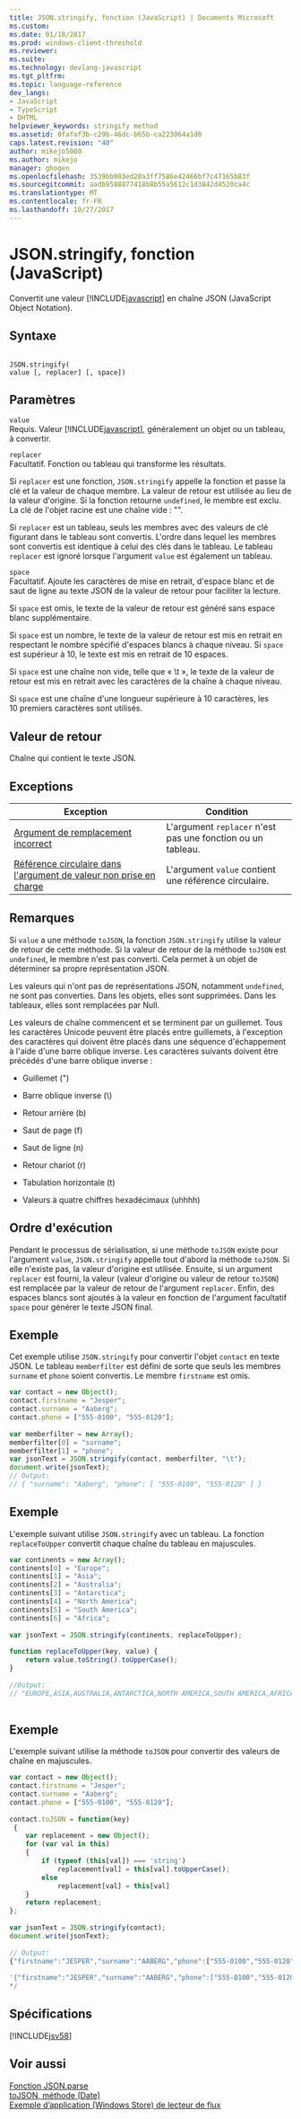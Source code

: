 ```yaml
---
title: JSON.stringify, fonction (JavaScript) | Documents Microsoft
ms.custom: 
ms.date: 01/18/2017
ms.prod: windows-client-threshold
ms.reviewer: 
ms.suite: 
ms.technology: devlang-javascript
ms.tgt_pltfrm: 
ms.topic: language-reference
dev_langs:
- JavaScript
- TypeScript
- DHTML
helpviewer_keywords: stringify method
ms.assetid: 0fafaf3b-c29b-46dc-b65b-ca223064a1d0
caps.latest.revision: "40"
author: mikejo5000
ms.author: mikejo
manager: ghogen
ms.openlocfilehash: 3539bb003ed20a3ff7586e42466bf7c47165b83f
ms.sourcegitcommit: aadb9588877418b8b55a5612c1d3842d4520ca4c
ms.translationtype: MT
ms.contentlocale: fr-FR
ms.lasthandoff: 10/27/2017
---
```

# <a name="jsonstringify-function-javascript"></a>JSON.stringify, fonction (JavaScript)
Convertit une valeur [!INCLUDE[javascript](../../javascript/includes/javascript-md.md)] en chaîne JSON (JavaScript Object Notation).  
  
## <a name="syntax"></a>Syntaxe  
  
```  
  
JSON.stringify(  
value [, replacer] [, space])  
```  
  
## <a name="parameters"></a>Paramètres  
 `value`  
 Requis. Valeur [!INCLUDE[javascript](../../javascript/includes/javascript-md.md)], généralement un objet ou un tableau, à convertir.  
  
 `replacer`  
 Facultatif. Fonction ou tableau qui transforme les résultats.  
  
 Si `replacer` est une fonction, `JSON.stringify` appelle la fonction et passe la clé et la valeur de chaque membre. La valeur de retour est utilisée au lieu de la valeur d'origine. Si la fonction retourne `undefined`, le membre est exclu. La clé de l'objet racine est une chaîne vide : "".  
  
 Si `replacer` est un tableau, seuls les membres avec des valeurs de clé figurant dans le tableau sont convertis. L'ordre dans lequel les membres sont convertis est identique à celui des clés dans le tableau. Le tableau `replacer` est ignoré lorsque l'argument `value` est également un tableau.  
  
 `space`  
 Facultatif. Ajoute les caractères de mise en retrait, d'espace blanc et de saut de ligne au texte JSON de la valeur de retour pour faciliter la lecture.  
  
 Si `space` est omis, le texte de la valeur de retour est généré sans espace blanc supplémentaire.  
  
 Si `space` est un nombre, le texte de la valeur de retour est mis en retrait en respectant le nombre spécifié d'espaces blancs à chaque niveau. Si `space` est supérieur à 10, le texte est mis en retrait de 10 espaces.  
  
 Si `space` est une chaîne non vide, telle que « \t », le texte de la valeur de retour est mis en retrait avec les caractères de la chaîne à chaque niveau.  
  
 Si `space` est une chaîne d'une longueur supérieure à 10 caractères, les 10 premiers caractères sont utilisés.  
  
## <a name="return-value"></a>Valeur de retour  
 Chaîne qui contient le texte JSON.  
  
## <a name="exceptions"></a>Exceptions  
  
|Exception|Condition|  
|---------------|---------------|  
|[Argument de remplacement incorrect](../../javascript/misc/invalid-replacer-argument.md)|L'argument `replacer` n'est pas une fonction ou un tableau.|  
|[Référence circulaire dans l'argument de valeur non prise en charge](../../javascript/misc/circular-reference-in-value-argument-not-supported.md)|L'argument `value` contient une référence circulaire.|  
  
## <a name="remarks"></a>Remarques  
 Si `value` a une méthode `toJSON`, la fonction `JSON.stringify` utilise la valeur de retour de cette méthode. Si la valeur de retour de la méthode `toJSON` est `undefined`, le membre n'est pas converti. Cela permet à un objet de déterminer sa propre représentation JSON.  
  
 Les valeurs qui n'ont pas de représentations JSON, notamment `undefined`, ne sont pas converties. Dans les objets, elles sont supprimées. Dans les tableaux, elles sont remplacées par Null.  
  
 Les valeurs de chaîne commencent et se terminent par un guillemet. Tous les caractères Unicode peuvent être placés entre guillemets, à l'exception des caractères qui doivent être placés dans une séquence d'échappement à l'aide d'une barre oblique inverse. Les caractères suivants doivent être précédés d'une barre oblique inverse :  
  
-   Guillemet (")  
  
-   Barre oblique inverse (\\)  
  
-   Retour arrière (b)  
  
-   Saut de page (f)  
  
-   Saut de ligne (n)  
  
-   Retour chariot (r)  
  
-   Tabulation horizontale (t)  
  
-   Valeurs à quatre chiffres hexadécimaux (uhhhh)  
  
## <a name="order-of-execution"></a>Ordre d'exécution  
 Pendant le processus de sérialisation, si une méthode `toJSON` existe pour l'argument `value`, `JSON.stringify` appelle tout d'abord la méthode `toJSON`. Si elle n'existe pas, la valeur d'origine est utilisée. Ensuite, si un argument `replacer` est fourni, la valeur (valeur d'origine ou valeur de retour `toJSON`) est remplacée par la valeur de retour de l'argument `replacer`. Enfin, des espaces blancs sont ajoutés à la valeur en fonction de l'argument facultatif `space` pour générer le texte JSON final.  
  
## <a name="example"></a>Exemple  
 Cet exemple utilise `JSON.stringify` pour convertir l'objet `contact` en texte JSON. Le tableau `memberfilter` est défini de sorte que seuls les membres `surname` et `phone` soient convertis. Le membre `firstname` est omis.  
  
```JavaScript  
var contact = new Object();  
contact.firstname = "Jesper";  
contact.surname = "Aaberg";  
contact.phone = ["555-0100", "555-0120"];  
  
var memberfilter = new Array();  
memberfilter[0] = "surname";  
memberfilter[1] = "phone";  
var jsonText = JSON.stringify(contact, memberfilter, "\t");  
document.write(jsonText);  
// Output:   
// { "surname": "Aaberg", "phone": [ "555-0100", "555-0120" ] }  
```  
  
## <a name="example"></a>Exemple  
 L'exemple suivant utilise `JSON.stringify` avec un tableau. La fonction `replaceToUpper` convertit chaque chaîne du tableau en majuscules.  
  
```JavaScript  
var continents = new Array();  
continents[0] = "Europe";  
continents[1] = "Asia";  
continents[2] = "Australia";  
continents[3] = "Antarctica";  
continents[4] = "North America";  
continents[5] = "South America";  
continents[6] = "Africa";  
  
var jsonText = JSON.stringify(continents, replaceToUpper);  
  
function replaceToUpper(key, value) {  
    return value.toString().toUpperCase();  
}  
  
//Output:  
// "EUROPE,ASIA,AUSTRALIA,ANTARCTICA,NORTH AMERICA,SOUTH AMERICA,AFRICA"  
  
```  
  
## <a name="example"></a>Exemple  
 L'exemple suivant utilise la méthode `toJSON` pour convertir des valeurs de chaîne en majuscules.  
  
```JavaScript  
var contact = new Object();   
contact.firstname = "Jesper";  
contact.surname = "Aaberg";  
contact.phone = ["555-0100", "555-0120"];  
  
contact.toJSON = function(key)  
 {  
    var replacement = new Object();  
    for (var val in this)  
    {  
        if (typeof (this[val]) === 'string')  
            replacement[val] = this[val].toUpperCase();  
        else  
            replacement[val] = this[val]  
    }  
    return replacement;  
};  
  
var jsonText = JSON.stringify(contact);  
document.write(jsonText);  
  
// Output:  
{"firstname":"JESPER","surname":"AABERG","phone":["555-0100","555-0120"]}  
  
'{"firstname":"JESPER","surname":"AABERG","phone":["555-0100","555-0120"]}'  
*/  
```  
  
## <a name="requirements"></a>Spécifications  
 [!INCLUDE[jsv58](../../javascript/reference/includes/jsv58-md.md)]  
  
## <a name="see-also"></a>Voir aussi  
 [Fonction JSON.parse](../../javascript/reference/json-parse-function-javascript.md)   
 [toJSON, méthode (Date)](../../javascript/reference/tojson-method-date-javascript.md)   
 [Exemple d’application (Windows Store) de lecteur de flux](http://code.msdn.microsoft.com/Feed-reader-sample-99d68cf8)